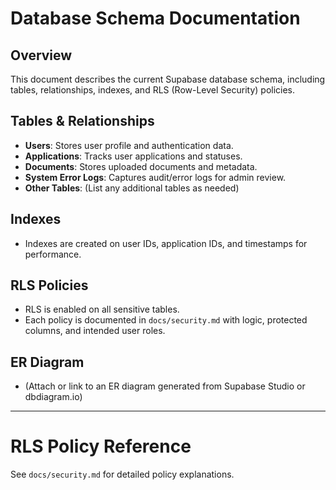 # Database Schema Documentation

## Overview
This document describes the current Supabase database schema, including tables, relationships, indexes, and RLS (Row-Level Security) policies.

## Tables & Relationships
- **Users**: Stores user profile and authentication data.
- **Applications**: Tracks user applications and statuses.
- **Documents**: Stores uploaded documents and metadata.
- **System Error Logs**: Captures audit/error logs for admin review.
- **Other Tables**: (List any additional tables as needed)

## Indexes
- Indexes are created on user IDs, application IDs, and timestamps for performance.

## RLS Policies
- RLS is enabled on all sensitive tables.
- Each policy is documented in `docs/security.md` with logic, protected columns, and intended user roles.

## ER Diagram
- (Attach or link to an ER diagram generated from Supabase Studio or dbdiagram.io)

---

# RLS Policy Reference
See `docs/security.md` for detailed policy explanations.

